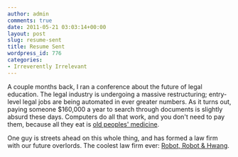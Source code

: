 ```yaml
---
author: admin
comments: true
date: 2011-05-21 03:03:14+00:00
layout: post
slug: resume-sent
title: Resume Sent
wordpress_id: 776
categories:
- Irreverently Irrelevant
---
```


A couple months back, I ran a conference about the future of legal education. The legal industry is undergoing a massive restructuring; entry-level legal jobs are being automated in ever greater numbers. As it turns out, paying someone $160,000 a year to search through documents is slightly absurd these days. Computers do all that work, and you don't need to pay them, because all they eat is [old peoples' medicine](http://www.hulu.com/watch/2340/saturday-night-live-old-glory).

One guy is streets ahead on this whole thing, and has formed a law firm with our future overlords. The coolest law firm ever: [Robot, Robot & Hwang](http://www.robotandhwang.com/).
